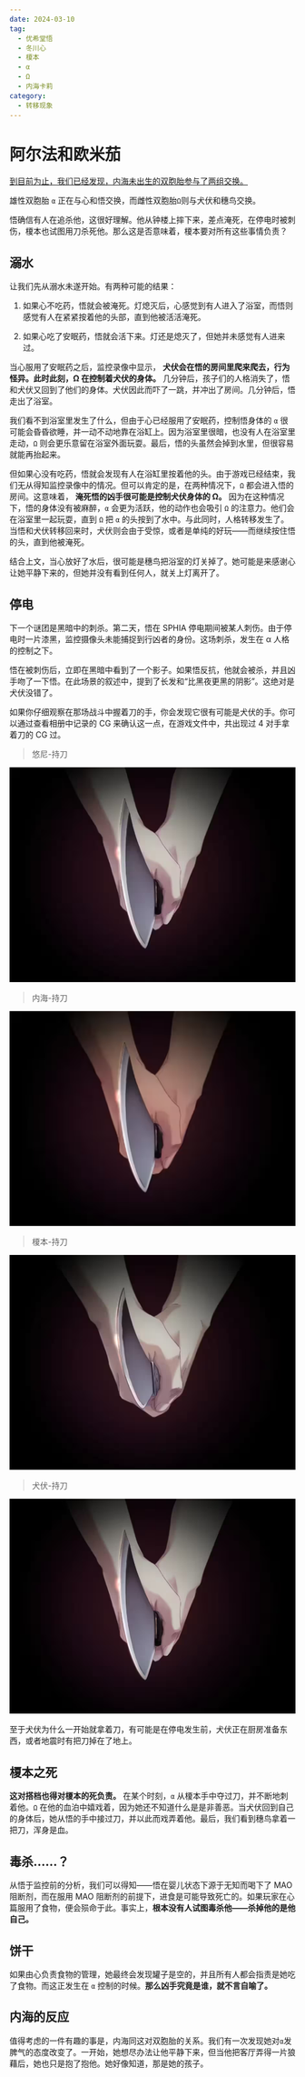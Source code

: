 ```yaml
---
date: 2024-03-10
tag:
  - 优希堂悟
  - 冬川心
  - 榎本
  - α
  - Ω
  - 内海卡莉
category:
  - 转移现象
---
```


# 阿尔法和欧米茄

[到目前为止，我们已经发现，内海未出生的双胞胎参与了两组交换。](第三人格和第三地点.md)

雄性双胞胎 `α` 正在与心和悟交换，而雌性双胞胎`Ω`则与犬伏和穗鸟交换。

悟确信有人在追杀他，这很好理解。他从钟楼上摔下来，差点淹死，在停电时被刺伤，榎本也试图用刀杀死他。那么这是否意味着，榎本要对所有这些事情负责？

## 溺水

让我们先从溺水未遂开始。有两种可能的结果：

1. 如果心不吃药，悟就会被淹死。灯熄灭后，心感觉到有人进入了浴室，而悟则感觉有人在紧紧按着他的头部，直到他被活活淹死。

2. 如果心吃了安眠药，悟就会活下来。灯还是熄灭了，但她并未感觉有人进来过。

当心服用了安眠药之后，监控录像中显示，
**犬伏会在悟的房间里爬来爬去，行为怪异。此时此刻，Ω 在控制着犬伏的身体。**
几分钟后，孩子们的人格消失了，悟和犬伏又回到了他们的身体。犬伏因此而吓了一跳，并冲出了房间。几分钟后，悟走出了浴室。

我们看不到浴室里发生了什么，但由于心已经服用了安眠药，控制悟身体的 `α` 很可能会昏昏欲睡，并一动不动地靠在浴缸上。因为浴室里很暗，也没有人在浴室里走动，`Ω` 则会更乐意留在浴室外面玩耍。最后，悟的头虽然会掉到水里，但很容易就能再抬起来。

但如果心没有吃药，悟就会发现有人在浴缸里按着他的头。由于游戏已经结束，我们无从得知监控录像中的情况。但可以肯定的是，在两种情况下，`Ω` 都会进入悟的房间。这意味着，
**淹死悟的凶手很可能是控制犬伏身体的 Ω。**
因为在这种情况下，悟的身体没有被麻醉，`α` 会更为活跃，他的动作也会吸引 `Ω` 的注意力。他们会在浴室里一起玩耍，直到 `Ω` 把 `α` 的头按到了水中。与此同时，人格转移发生了。当悟和犬伏转移回来时，犬伏则会由于受惊，或者是单纯的好玩——而继续按住悟的头，直到他被淹死。

结合上文，当心放好了水后，很可能是穗鸟把浴室的灯关掉了。她可能是来感谢心让她平静下来的，但她并没有看到任何人，就关上灯离开了。

## 停电

下一个谜团是黑暗中的刺杀。第二天，悟在 SPHIA 停电期间被某人刺伤。由于停电时一片漆黑，监控摄像头未能捕捉到行凶者的身份。这场刺杀，发生在 α 人格的控制之下。

悟在被刺伤后，立即在黑暗中看到了一个影子。如果悟反抗，他就会被杀，并且凶手吻了一下悟。在此场景的叙述中，提到了长发和“比黑夜更黑的阴影”。这绝对是犬伏没错了。

如果你仔细观察在那场战斗中握着刀的手，你会发现它很有可能是犬伏的手。你可以通过查看相册中记录的 CG 来确认这一点，在游戏文件中，共出现过 4 对手拿着刀的 CG 过。

> 悠尼-持刀

![悠尼-持刀](/images/悠尼-持刀.png)

> 内海-持刀

![内海-持刀](/images/内海-持刀.png)

> 榎本-持刀

![榎本-持刀](/images/榎本-持刀.png)

> 犬伏-持刀

![犬伏-持刀](/images/犬伏-持刀.png)

至于犬伏为什么一开始就拿着刀，有可能是在停电发生前，犬伏正在厨房准备东西，或者地震时有把刀掉在了地上。

## 榎本之死

**这对搭档也得对榎本的死负责。**
在某个时刻，`α` 从榎本手中夺过刀，并不断地刺着他。`Ω` 在他的血泊中嬉戏着，因为她还不知道什么是是非善恶。当犬伏回到自己的身体后，她从悟的手中接过刀，并以此而戏弄着他。最后，我们看到穗鸟拿着一把刀，浑身是血。

## 毒杀……？

从悟于监控前的分析，我们可以得知——悟在婴儿状态下源于无知而喝下了 MAO 阻断剂，而在服用 MAO 阻断剂的前提下，进食是可能导致死亡的。如果玩家在心篇服用了食物，便会殒命于此。事实上，**根本没有人试图毒杀他——杀掉他的是他自己。**

## 饼干

如果由心负责食物的管理，她最终会发现罐子是空的，并且所有人都会指责是她吃了食物。而这正发生在 `α` 控制的时候。**那么凶手究竟是谁，就不言自喻了。**

## 内海的反应

值得考虑的一件有趣的事是，内海同这对双胞胎的关系。我们有一次发现她对`α`发脾气的态度改变了。一开始，她想尽办法让他平静下来，但当他把客厅弄得一片狼藉后，她也只是抱了抱他。她好像知道，那是她的孩子。
